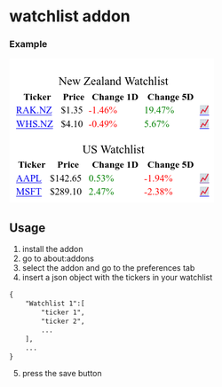 # watchlist addon

### Example
![example](./example.png)

## Usage
1. install the addon
2. go to about:addons
3. select the addon and go to the preferences tab
4. insert a json object with the tickers in your watchlist

```{json}
{
    "Watchlist 1":[
        "ticker 1",
        "ticker 2",
        ...
    ],
    ...
}
```
5. press the save button